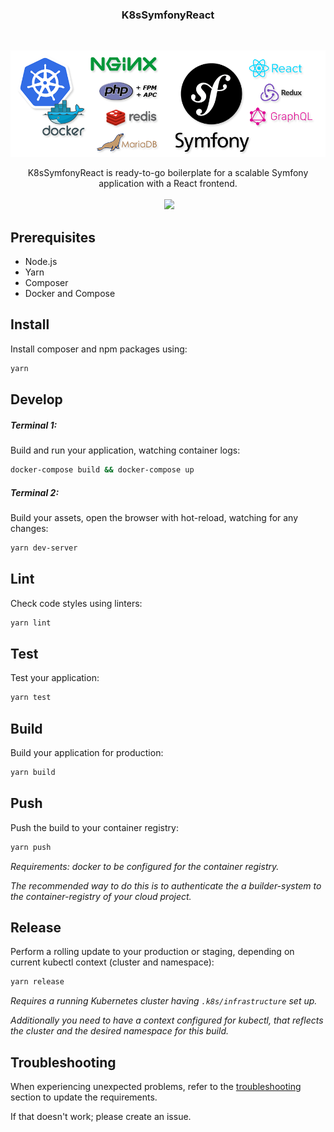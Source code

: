 <h3 align="center">K8sSymfonyReact</h3>
<br />
<p align="center">
  <a href="#">
    <img src="./resources/stack.png" width="890" />
  </a>
</p>

<p align="center">
  K8sSymfonyReact is ready-to-go boilerplate for a scalable Symfony application with a React frontend.<br />
  <br />
  <a href="./LICENSE"><img src="https://img.shields.io/github/license/mashape/apistatus.svg?maxAge=2592000" alt=""></a>
  <img src="https://img.shields.io/badge/contributions-welcome-green.svg">
</p>

## Prerequisites
- Node.js
- Yarn
- Composer
- Docker and Compose

## Install
Install composer and npm packages using:
```bash
yarn
```

## Develop
##### Terminal 1:
Build and run your application, watching container logs:
```bash
docker-compose build && docker-compose up
```

##### Terminal 2:
Build your assets, open the browser with hot-reload, watching for any changes:
```bash
yarn dev-server
```

## Lint
Check code styles using linters:
```bash
yarn lint
```

## Test
Test your application:
```bash
yarn test
```

## Build
Build your application for production:
```bash
yarn build
```

## Push
Push the build to your container registry:
```bash
yarn push
```
_Requirements: docker to be configured for the container registry._

_The recommended way to do this is to authenticate the a builder-system to the
container-registry of your cloud project._

## Release
Perform a rolling update to your production or staging,
depending on current kubectl context (cluster and namespace):
```bash
yarn release
```
_Requires a running Kubernetes cluster having `.k8s/infrastructure` set up._

_Additionally you need to have a context configured for kubectl,
that reflects the cluster and the desired namespace for this build._

## Troubleshooting
When experiencing unexpected problems, refer to the
[troubleshooting](development.md#troubleshooting)
section to update the requirements.

If that doesn't work; please create an issue.
